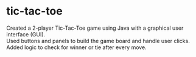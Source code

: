 # tic-tac-toe
Created a 2-player Tic-Tac-Toe game using Java with a graphical user interface (GUI).  <br> Used buttons and panels to build the game board and handle user clicks. <br> Added logic to check for winner or tie after every move. 
